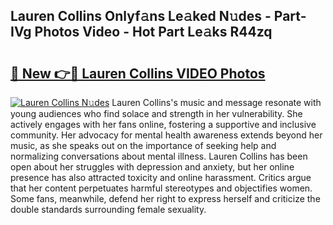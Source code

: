 ## Lauren Collins Onlyf𝚊ns Le𝚊ked N𝚞des - Part-IVg Photos Video - Hot Part Le𝚊ks R44zq

# <h2><a href="http://ac52482.deff.icu/?id=Lauren+Collins">🔗 New 👉🔴 Lauren Collins VIDEO Photos</a></h2>

[![Lauren Collins N𝚞des](https://i.imgur.com/rIISA9y.gif)](http://ac52482.deff.icu/?id=Lauren+Collins)
Lauren Collins's music and message resonate with young audiences who find solace and strength in her vulnerability. She actively engages with her fans online, fostering a supportive and inclusive community. Her advocacy for mental health awareness extends beyond her music, as she speaks out on the importance of seeking help and normalizing conversations about mental illness. Lauren Collins has been open about her struggles with depression and anxiety, but her online presence has also attracted toxicity and online harassment. Critics argue that her content perpetuates harmful stereotypes and objectifies women. Some fans, meanwhile, defend her right to express herself and criticize the double standards surrounding female sexuality.
